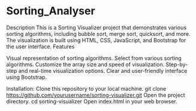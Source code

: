 # Sorting_Analyser
Description
This is a Sorting Visualizer project that demonstrates various sorting algorithms, including bubble sort, merge sort, quicksort, and more. The visualization is built using HTML, CSS, JavaScript, and Bootstrap for the user interface.
Features

Visual representation of sorting algorithms.
Select from various sorting algorithms.
Customize the array size and speed of visualization.
Step-by-step and real-time visualization options.
Clear and user-friendly interface using Bootstrap.

Installation:
Clone this repository to your local machine.
git clone https://github.com/yourusername/sorting-visualizer.git
Open the project directory.
cd sorting-visualizer
Open index.html in your web browser.
